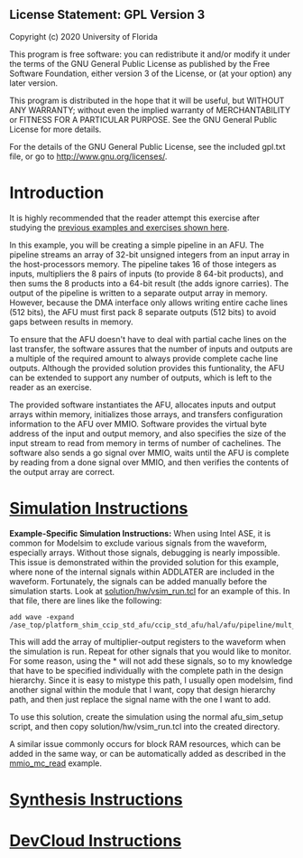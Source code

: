License Statement:  GPL Version 3
---------------------------------
Copyright (c) 2020 University of Florida

This program is free software: you can redistribute it and/or modify
it under the terms of the GNU General Public License as published by
the Free Software Foundation, either version 3 of the License, or
(at your option) any later version.

This program is distributed in the hope that it will be useful,
but WITHOUT ANY WARRANTY; without even the implied warranty of
MERCHANTABILITY or FITNESS FOR A PARTICULAR PURPOSE.  See the
GNU General Public License for more details.

For the details of the GNU General Public License, see the included
gpl.txt file, or go to http://www.gnu.org/licenses/.

# Introduction

It is highly recommended that the reader attempt this exercise after studying the [previous examples and exercises shown here](../../../RTL#suggested-study-order).

In this example, you will be creating a simple pipeline in an AFU. The pipeline streams an array of 32-bit unsigned integers from an input array in the host-processors memory. The pipeline takes 16 of those integers as inputs, multipliers the 8 pairs of inputs (to provide 8 64-bit products), and then sums the 8 products into a 64-bit result (the adds ignore carries). The output of the pipeline is written to a separate output array in memory. However, because the DMA interface only allows writing entire cache lines (512 bits), the AFU must first pack 8 separate outputs (512 bits) to avoid gaps between results in memory. 

To ensure that the AFU doesn't have to deal with partial cache lines on the last transfer, the software assures that the number of inputs and outputs are a multiple of the required amount to always provide complete cache line outputs. Although the provided solution provides this funtionality, the AFU can be extended to support any number of outputs, which is left to the reader as an exercise.

The provided software instantiates the AFU, allocates inputs and output arrays within memory, initializes those arrays, and transfers configuration information to the AFU over MMIO. Software provides the virtual byte address of the input and output memory, and also specifies the size of the input stream to read from memory in terms of number of cachelines. The software also sends a go signal over MMIO, waits until the AFU is complete by reading from a done signal over MMIO, and then verifies the contents of the output array are correct.

# [Simulation Instructions](https://github.com/ARC-Lab-UF/intel-training-modules/blob/master/RTL/#simulation-instructions)

**Example-Specific Simulation Instructions:** When using Intel ASE, it is common for Modelsim to exclude various signals from the waveform, especially arrays. Without those signals, debugging is nearly impossible. This issue is demonstrated within the provided solution for this example, where none of the internal signals within ADDLATER are included in the waveform. Fortunately, the signals can be added manually before the simulation starts. Look at [solution/hw/vsim_run.tcl](solution/hw/vsim_run.tcl) for an example of this. In that file, there are lines like the following:

```
add wave -expand /ase_top/platform_shim_ccip_std_afu/ccip_std_afu/hal/afu/pipeline/mult_out_r
```

This will add the array of multiplier-output registers to the waveform when the simulation is run. Repeat for other signals that you would like to monitor. For some reason, using the * will not add these signals, so to my knowledge that have to be specified individually with the complete path in the design hierarchy. Since it is easy to mistype this path, I usually open modelsim, find another signal within the module that I want, copy that design hierarchy path, and then just replace the signal name with the one I want to add.

To use this solution, create the simulation using the normal afu_sim_setup script, and then copy solution/hw/vsim_run.tcl into the created directory.

A similar issue commonly occurs for block RAM resources, which can be added in the same way, or can be automatically added as described in the [mmio_mc_read](../../examples/mmio_mc_read) example.

# [Synthesis Instructions](https://github.com/ARC-Lab-UF/intel-training-modules/tree/master/RTL#synthesis-instructions)
# [DevCloud Instructions](https://github.com/ARC-Lab-UF/intel-training-modules#devcloud-instructions)

 
